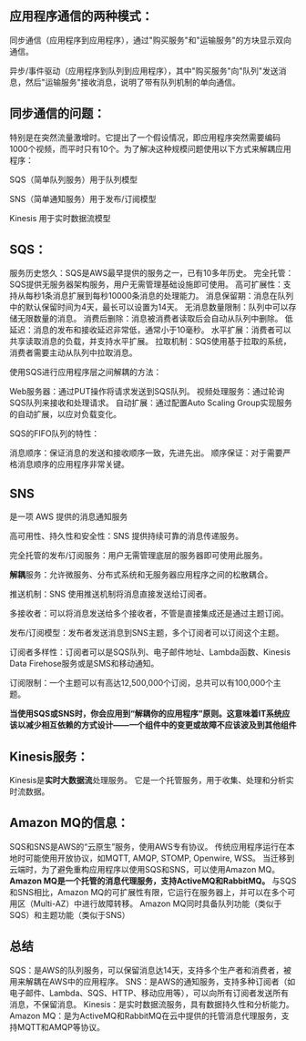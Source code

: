## 应用程序通信的两种模式：

同步通信（应用程序到应用程序），通过"购买服务"和"运输服务"的方块显示双向通信。

异步/事件驱动（应用程序到队列到应用程序），其中"购买服务"向"队列"发送消息，然后"运输服务"接收消息，说明了带有队列机制的单向通信。

## 同步通信的问题：

特别是在突然流量激增时。它提出了一个假设情况，即应用程序突然需要编码1000个视频，而平时只有10个。为了解决这种规模问题使用以下方式来解耦应用程序：

SQS（简单队列服务）用于队列模型

SNS（简单通知服务）用于发布/订阅模型

Kinesis 用于实时数据流模型

## SQS：

服务历史悠久：SQS是AWS最早提供的服务之一，已有10多年历史。
完全托管：SQS提供无服务器架构服务，用户无需管理基础设施即可使用。
高可扩展性：支持从每秒1条消息扩展到每秒10000条消息的处理能力。
消息保留期：消息在队列中的默认保留时间为4天，最长可以设置为14天。
无消息数量限制：队列中可以存储无限数量的消息。
消费后删除：消息被消费者读取后会自动从队列中删除。
低延迟：消息的发布和接收延迟非常低，通常小于10毫秒。
水平扩展：消费者可以共享读取消息的负载，并支持水平扩展。
拉取机制：SQS使用基于拉取的系统，消费者需要主动从队列中拉取消息。

使用SQS进行应用程序层之间解耦的方法：

Web服务器：通过PUT操作将请求发送到SQS队列。
视频处理服务：通过轮询SQS队列来接收和处理请求。
自动扩展：通过配置Auto Scaling Group实现服务的自动扩展，以应对负载变化。

SQS的FIFO队列的特性：

消息顺序：保证消息的发送和接收顺序一致，先进先出。
顺序保证：对于需要严格消息顺序的应用程序非常关键。

## SNS 

是一项 AWS 提供的消息通知服务

高可用性、持久性和安全性：SNS 提供持续可靠的消息传递服务。

完全托管的发布/订阅服务：用户无需管理底层的服务器即可使用此服务。

**解耦**服务：允许微服务、分布式系统和无服务器应用程序之间的松散耦合。

推送机制：SNS 使用推送机制将消息直接发送给订阅者。

多接收者：可以将消息发送给多个接收者，不管是直接集成还是通过主题订阅。

发布/订阅模型：发布者发送消息到SNS主题，多个订阅者可以订阅这个主题。

订阅者多样性：订阅者可以是SQS队列、电子邮件地址、Lambda函数、Kinesis Data Firehose服务或是SMS和移动通知。

订阅限制：一个主题可以有高达12,500,000个订阅，总共可以有100,000个主题。

**当使用SQS或SNS时，你会应用到“解耦你的应用程序”原则。这意味着IT系统应该以减少相互依赖的方式设计——一个组件中的变更或故障不应该波及到其他组件**

## Kinesis服务：

Kinesis是**实时大数据流**处理服务。
它是一个托管服务，用于收集、处理和分析实时流数据。

## Amazon MQ的信息：

SQS和SNS是AWS的“云原生”服务，使用AWS专有协议。
传统应用程序运行在本地时可能使用开放协议，如MQTT, AMQP, STOMP, Openwire, WSS。
当迁移到云端时，为了避免重构应用程序以使用SQS和SNS，可以使用Amazon MQ。
**Amazon MQ是一个托管的消息代理服务，支持ActiveMQ和RabbitMQ。**
与SQS和SNS相比，Amazon MQ的可扩展性有限，它运行在服务器上，并可以在多个可用区（Multi-AZ）中进行故障转移。
Amazon MQ同时具备队列功能（类似于SQS）和主题功能（类似于SNS）

## 总结

SQS：是AWS的队列服务，可以保留消息达14天，支持多个生产者和消费者，被用来解耦在AWS中的应用程序。
SNS：是AWS的通知服务，支持多种订阅者（如电子邮件、Lambda、SQS、HTTP、移动应用等），可以向所有订阅者发送所有消息，不保留消息。
Kinesis：是实时数据流服务，具有数据持久性和分析能力。
Amazon MQ：是为ActiveMQ和RabbitMQ在云中提供的托管消息代理服务，支持MQTT和AMQP等协议。
